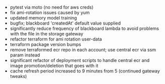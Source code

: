 - pytest via moto (no need for aws creds)
- fix ami-rotation issues caused by yum
- updated memory model training
- bugfix; blackboard 'createdAt' default value supplied
- significantly reduce frequency of blackboard lambda to avoid problems with the file in the storage gateway
- refactor terraform for ami rotation user-data
- terraform package version bumps
- remove terraformed ecr repo in each account; use central ecr via ssm param instead
- significant refactor of deployment scripts to handle central ecr and image promotion/deletion that goes with it
- cache refresh period increased to 9 minutes from 5 (continued gateway tweaks)
